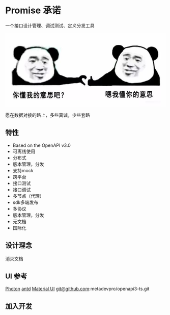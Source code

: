 # Promise 承诺

一个接口设计管理、调试测试、定义分发工具

![You know,](./docs/youknow.jpg)

愿在数据对接的路上，多些真诚，少些套路

## 特性
* Based on the OpenAPI v3.0
* 可离线使用
* 分布式
* 版本管理，分发
* 支持mock
* 跨平台
* 接口测试
* 接口调试
* 多节点（代理）
* sdk多端发布
* 多协议
* 版本管理，分发
* 无文档
* 国际化

## 设计理念
消灭文档

## UI 参考
[Photon](http://photonkit.com/)
[antd](https://ant.design/)
[Material UI](https://github.com/material-components)
git@github.com:metadevpro/openapi3-ts.git
## 加入开发